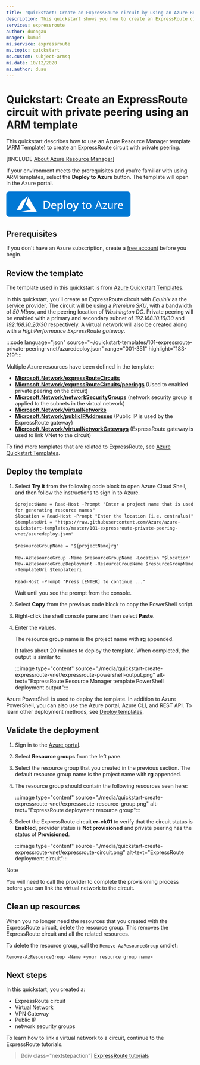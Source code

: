 ```yaml
---
title: 'Quickstart: Create an ExpressRoute circuit by using an Azure Resource Manager template (ARM template)'
description: This quickstart shows you how to create an ExpressRoute circuit by using Azure Resource Manager template (ARM template).
services: expressroute
author: duongau
mnager: kumud
ms.service: expressroute
ms.topic: quickstart
ms.custom: subject-armsq
ms.date: 10/12/2020
ms.author: duau
---
```


# Quickstart: Create an ExpressRoute circuit with private peering using an ARM template

This quickstart describes how to use an Azure Resource Manager template (ARM Template) to create an ExpressRoute circuit with private peering.

[!INCLUDE [About Azure Resource Manager](../../includes/resource-manager-quickstart-introduction.md)]

If your environment meets the prerequisites and you're familiar with using ARM templates, select the **Deploy to Azure** button. The template will open in the Azure portal.

[![Deploy to Azure](../media/template-deployments/deploy-to-azure.svg)](https://portal.azure.com/#create/Microsoft.Template/uri/https%3A%2F%2Fraw.githubusercontent.com%2FAzure%2Fazure-quickstart-templates%2Fmaster%2F101-expressroute-private-peering-vnet%2Fazuredeploy.json)

## Prerequisites

If you don't have an Azure subscription, create a [free account](https://azure.microsoft.com/free/?WT.mc_id=A261C142F) before you begin.

## Review the template

The template used in this quickstart is from [Azure Quickstart Templates](https://azure.microsoft.com/resources/templates/101-expressroute-private-peering-vnet).

In this quickstart, you'll create an ExpressRoute circuit with *Equinix* as the service provider. The circuit will be using a *Premium SKU*, with a bandwidth of *50 Mbps*, and the peering location of *Washington DC*. Private peering will be enabled with a primary and secondary subnet of *192.168.10.16/30* and *192.168.10.20/30* respectively. A virtual network will also be created along with a *HighPerformance ExpressRoute gateway*.

:::code language="json" source="~/quickstart-templates/101-expressroute-private-peering-vnet/azuredeploy.json" range="001-351" highlight="183-219":::

Multiple Azure resources have been defined in the template:

* [**Microsoft.Network/expressRouteCircuits**](/azure/templates/microsoft.network/expressRouteCircuits)
* [**Microsoft.Network/expressRouteCircuits/peerings**](/azure/templates/microsoft.network/expressRouteCircuits/peerings) (Used to enabled private peering on the circuit)
* [**Microsoft.Network/networkSecurityGroups**](/azure/templates/microsoft.network/networkSecurityGroups) (network security group is applied to the subnets in the virtual network)
* [**Microsoft.Network/virtualNetworks**](/azure/templates/microsoft.network/virtualNetworks) 
* [**Microsoft.Network/publicIPAddresses**](/azure/templates/microsoft.network/publicIPAddresses) (Public IP is used by the ExpressRoute gateway)
* [**Microsoft.Network/virtualNetworkGateways**](/azure/templates/microsoft.network/virtualNetworkGateways) (ExpressRoute gateway is used to link VNet to the circuit)

To find more templates that are related to ExpressRoute, see [Azure Quickstart Templates](https://azure.microsoft.com/resources/templates/?resourceType=Microsoft.Network&pageNumber=1&sort=Popular).

## Deploy the template

1. Select **Try it** from the following code block to open Azure Cloud Shell, and then follow the instructions to sign in to Azure. 

    ```azurepowershell-interactive
    $projectName = Read-Host -Prompt "Enter a project name that is used for generating resource names"
    $location = Read-Host -Prompt "Enter the location (i.e. centralus)"
    $templateUri = "https://raw.githubusercontent.com/Azure/azure-quickstart-templates/master/101-expressroute-private-peering-vnet/azuredeploy.json"

    $resourceGroupName = "${projectName}rg"

    New-AzResourceGroup -Name $resourceGroupName -Location "$location"
    New-AzResourceGroupDeployment -ResourceGroupName $resourceGroupName -TemplateUri $templateUri

    Read-Host -Prompt "Press [ENTER] to continue ..."
    ```

    Wait until you see the prompt from the console.

1. Select **Copy** from the previous code block to copy the PowerShell script.

1. Right-click the shell console pane and then select **Paste**.

1. Enter the values.

    The resource group name is the project name with **rg** appended.

    It takes about 20 minutes to deploy the template. When completed, the output is similar to:

    :::image type="content" source="./media/quickstart-create-expressroute-vnet/expressroute-powershell-output.png" alt-text="ExpressRoute Resource Manager template PowerShell deployment output":::

Azure PowerShell is used to deploy the template. In addition to Azure PowerShell, you can also use the Azure portal, Azure CLI, and REST API. To learn other deployment methods, see [Deploy templates](../azure-resource-manager/templates/deploy-portal.md).

## Validate the deployment

1. Sign in to the [Azure portal](https://portal.azure.com).

1. Select **Resource groups** from the left pane.

1. Select the resource group that you created in the previous section. The default resource group name is the project name with **rg** appended.

1. The resource group should contain the following resources seen here:

     :::image type="content" source="./media/quickstart-create-expressroute-vnet/expressroute-resource-group.png" alt-text="ExpressRoute deployment resource group":::

1. Select the ExpressRoute circuit **er-ck01** to verify that the circuit status is **Enabled**, provider status is **Not provisioned** and private peering has the status of **Provisioned**.

    :::image type="content" source="./media/quickstart-create-expressroute-vnet/expressroute-circuit.png" alt-text="ExpressRoute deployment circuit":::

> [!NOTE]
> You will need to call the provider to complete the provisioning process before you can link the virtual network to the circuit.

## Clean up resources

When you no longer need the resources that you created with the ExpressRoute circuit, delete the resource group. This removes the ExpressRoute circuit and all the related resources.

To delete the resource group, call the `Remove-AzResourceGroup` cmdlet:

```azurepowershell-interactive
Remove-AzResourceGroup -Name <your resource group name>
```

## Next steps

In this quickstart, you created a:
* ExpressRoute circuit
* Virtual Network
* VPN Gateway
* Public IP
* network security groups

To learn how to link a virtual network to a circuit, continue to the ExpressRoute tutorials.

> [!div class="nextstepaction"]
> [ExpressRoute tutorials](expressroute-howto-linkvnet-portal-resource-manager.md)
